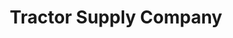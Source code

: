 ---
title: "Tractor Supply Company"
url: /canton/tractor-supply-company-cumming-highway/
shop: Dorfladen
---